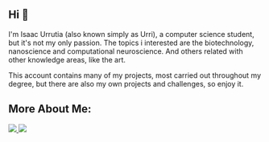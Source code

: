 
## Hi 🌱

I'm Isaac Urrutia (also known simply as Urri), a computer science student, but it's not my only passion.
The topics i interested are the biotechnology, nanoscience and computational neuroscience. And others related with other knowledge areas, like the art.

This account contains many of my projects, most carried out throughout my degree, but there are also my own projects and challenges, so enjoy it.

## More About Me:

<p align="left">
  <a href="https://www.linkedin.com/in/isaac-urrutia-65971335b/">
    <img src="https://img.shields.io/badge/linkedin-0A66C2?style=for-the-badge&logo=linkedin&logoColor=white">
  </a>
  <a href="https://codeforces.com/profile/Urri">
    <img src="https://img.shields.io/badge/Codeforces-1F8ACB?style=for-the-badge&logo=codeforces&logoColor=white">
  </a>
</p>



